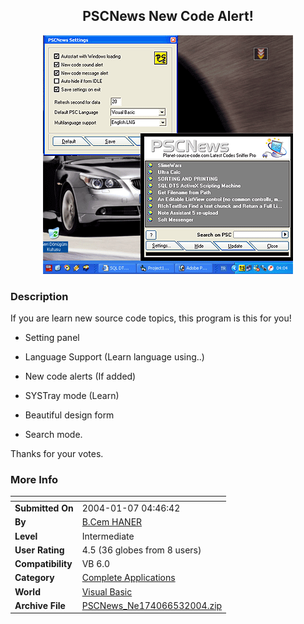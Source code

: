 ﻿<div align="center">

## PSCNews New Code Alert\!

<img src="PIC2004531741174638.gif">
</div>

### Description

If you are learn new source code topics, this program is this for you!

* Setting panel

* Language Support (Learn language using..)

* New code alerts (If added)

* SYSTray mode (Learn)

* Beautiful design form

* Search mode.

Thanks for your votes.
 
### More Info
 


<span>             |<span>
---                |---
**Submitted On**   |2004-01-07 04:46:42
**By**             |[B\.Cem HANER](https://github.com/Planet-Source-Code/PSCIndex/blob/master/ByAuthor/b-cem-haner.md)
**Level**          |Intermediate
**User Rating**    |4.5 (36 globes from 8 users)
**Compatibility**  |VB 6\.0
**Category**       |[Complete Applications](https://github.com/Planet-Source-Code/PSCIndex/blob/master/ByCategory/complete-applications__1-27.md)
**World**          |[Visual Basic](https://github.com/Planet-Source-Code/PSCIndex/blob/master/ByWorld/visual-basic.md)
**Archive File**   |[PSCNews\_Ne174066532004\.zip](https://github.com/Planet-Source-Code/b-cem-haner-pscnews-new-code-alert__1-53540/archive/master.zip)








